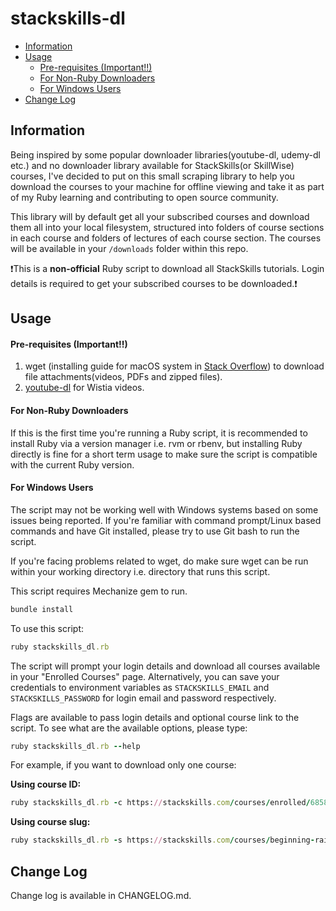# stackskills-dl

<!-- MarkdownTOC autolink="true" autoanchor="true" bracket="round" -->

- [Information](#information)
- [Usage](#usage)
	- [Pre-requisites \(Important!!\)](#pre-requisites-important)
	- [For Non-Ruby Downloaders](#for-non-ruby-downloaders)
	- [For Windows Users](#for-windows-users)
- [Change Log](#change-log)

<!-- /MarkdownTOC -->

<a name="information"></a>
## Information

Being inspired by some popular downloader libraries(youtube-dl, udemy-dl etc.) and no downloader library available for StackSkills(or SkillWise) courses, I've decided to put on this small scraping library to help you download the courses to your machine for offline viewing and take it as part of my Ruby learning and contributing to open source community.

This library will by default get all your subscribed courses and download them all into your local filesystem, structured into folders of course sections in each course and folders of lectures of each course section. The courses will be available in your `/downloads` folder within this repo.

:exclamation:This is a **non-official** Ruby script to download all StackSkills tutorials. Login details is required to get your subscribed courses to be downloaded.:exclamation:

<a name="usage"></a>
## Usage

<a name="pre-requisites-important"></a>
#### Pre-requisites (Important!!)

1. wget (installing guide for macOS system in [Stack Overflow](https://stackoverflow.com/questions/33886917/how-to-install-wget-in-macos-capitan-sierra)) to download file attachments(videos, PDFs and zipped files).
2. [youtube-dl](https://github.com/rg3/youtube-dl) for Wistia videos.

<a name="for-non-ruby-downloaders"></a>
#### For Non-Ruby Downloaders

If this is the first time you're running a Ruby script, it is recommended to install Ruby via a version manager i.e. rvm or rbenv, but installing Ruby directly is fine for a short term usage to make sure the script is compatible with the current Ruby version.

<a name="for-windows-users"></a>
#### For Windows Users

The script may not be working well with Windows systems based on some issues being reported. If you're familiar with command prompt/Linux based commands and have Git installed, please try to use Git bash to run the script.

If you're facing problems related to wget, do make sure wget can be run within your working directory i.e. directory that runs this script.

This script requires Mechanize gem to run.

```ruby
bundle install
```

To use this script:

```ruby
ruby stackskills_dl.rb
```

The script will prompt your login details and download all courses available in your "Enrolled Courses" page. Alternatively, you can save your credentials to environment variables as `STACKSKILLS_EMAIL` and `STACKSKILLS_PASSWORD` for login email and password respectively.

Flags are available to pass login details and optional course link to the script.
To see what are the available options, please type:

```ruby
ruby stackskills_dl.rb --help
```

For example, if you want to download only one course:

**Using course ID:**

```ruby
ruby stackskills_dl.rb -c https://stackskills.com/courses/enrolled/68582
```

**Using course slug:**

```ruby
ruby stackskills_dl.rb -s https://stackskills.com/courses/beginning-rails-programming
```

<a name="change-log"></a>
## Change Log

Change log is available in CHANGELOG.md.
